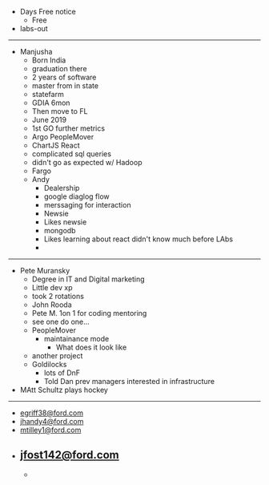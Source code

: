 - Days Free notice
	- Free
- labs-out
- ---
- Manjusha
	- Born India
	- graduation there
	- 2 years of software
	- master from in state
	- statefarm
	- GDIA 6mon
	- Then move to FL
	- June 2019
	- 1st GO further metrics
	- Argo PeopleMover
	- ChartJS React
	- complicated sql queries
	- didn't go as expected w/ Hadoop
	- Fargo
	- Andy
		- Dealership
		- google diaglog flow
		- merssaging for interaction
		- Newsie
		- Likes newsie
		- mongodb
		- Likes learning about react didn't know much before LAbs
		-
- ---
- Pete Muransky
	- Degree in IT and Digital marketing
	- Little dev xp
	- took 2 rotations
	- John Rooda
	- Pete M. 1on 1 for coding mentoring
	- see one do one...
	- PeopleMover
		- maintainance mode
			- What does it look like
	- another project
	- Goldilocks
		- lots of DnF
		- Told Dan prev managers interested in infrastructure
- MAtt Schultz plays hockey
- ---
- egriff38@ford.com
- jhandy4@ford.com
- mtilley1@ford.com
- jfost142@ford.com
	-
	-
